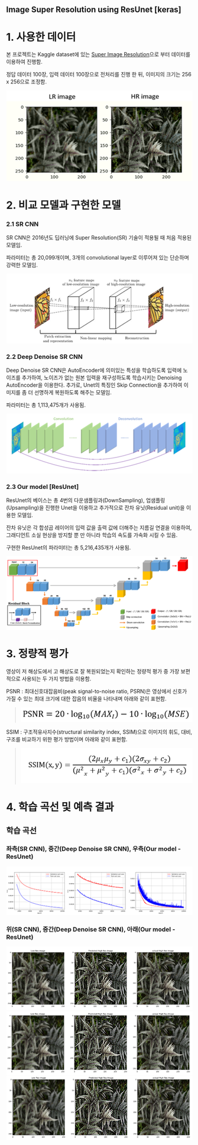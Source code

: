 Image Super Resolution using ResUnet [keras]
-------------------------------------------------------

# 1. 사용한 데이터
  본 프로젝트는 Kaggle dataset에 있는 [Super Image Resolution](https://www.kaggle.com/akhileshdkapse/super-image-resolution)으로 부터 데이터를 이용하여 진행함.
  
  정답 데이터 100장, 입력 데이터 100장으로 전처리를 진행 한 뒤, 이미지의 크기는 256 x 256으로 조정함.

![ex_screenshot](./img/data.png)
# 2. 비교 모델과 구현한 모델

### 2.1 SR CNN

SR CNN은 2016년도 딥러닝에 Super Resolution(SR) 기술이 적용될 때 처음 적용된 모델임.

파라미터는 총 20,099개이며, 3개의 convolutional layer로 이루어져 있는 단순하며 강력한 모델임.

![ex_screenshot](./img/SRCNN.png)

### 2.2 Deep Denoise SR CNN

Deep Denoise SR CNN은 AutoEncoder에 의미있는 특성을 학습하도록 입력에 노이즈를 추가하여, 노이즈가 없는 원본 입력을 재구성하도록 학습시키는 Denoising AutoEncoder을 이용한다. 추가로, Unet의 특징인 Skip Connection을 추가하여 이미지를 좀 더 선명하게 복원하도록 해주는 모델임.

파라미터는 총 1,113,475개가 사용됨.

![ex_screenshot](./img/DeepDenoiseSRCNN.png)

### 2.3 Our model [ResUnet]

ResUnet의 베이스는 총 4번의 다운샘플링과(DownSampling), 업샘플링(Upsampling)을 진행한 Unet을 이용하고 추가적으로 잔차 유닛(Residual unit)을 이용한 모델임.

잔차 유닛은 각 합성곱 레이어의 입력 값을 출력 값에 더해주는 지름길 연결을 이용하여, 그래디언트 소실 현상을 방지할 뿐 만 아니라 학습의 속도를 가속화 시킬 수 있음.

구현한 ResUnet의 파라미터는 총 5,216,435개가 사용됨.

![ex_screenshot](./img/ResUnet.png)

# 3. 정량적 평가

영상이 저 해상도에서 고 해상도로 잘 복원되었는지 확인하는 정량적 평가 중 가장 보편적으로 사용되는 두 가지 방법을 이용함.

PSNR : 최대신호대잡음비(peak signal-to-noise ratio, PSRN)은 영상에서 신호가 가질 수 있는 최대 크기에 대한 잡음의 비율을 나타내며 아래와 같이 표현함.

> ![ex_screenshot](./img/psnr.png)


SSIM : 구조적유사지수(structural similarity index, SSIM)으로 이미지의 휘도, 대비, 구조를 비교하기 위한 평가 방법이며 아래와 같이 표현함.

> ![ex_screenshot](./img/ssim.png)

# 4. 학습 곡선 및 예측 결과

## 학습 곡선
### 좌측(SR CNN), 중간(Deep Denoise SR CNN), 우측(Our model - ResUnet)

![ex_screenshot](./img/result_curve.png)

### 위(SR CNN), 중간(Deep Denoise SR CNN), 아래(Our model - ResUnet)

![ex_screenshot](./img/pred_SRCNN.png)
![ex_screenshot](./img/pred_DDSRCNN.png)
![ex_screenshot](./img/pred_ResUnet.png)
